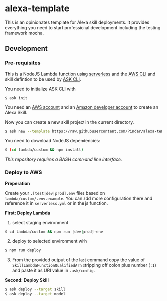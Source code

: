 # alexa-template

This is an opinionates template for Alexa skill deployments. It provides everything you need to start professional development including the testing framework mocha.

## Development

### Pre-requisites

This is a NodeJS Lambda function using [serverless](https://serverless.com/framework/docs/getting-started/) and the [AWS CLI](https://github.com/aws/aws-cli) and skill defintion to be used by [ASK CLI](https://developer.amazon.com/docs/smapi/quick-start-alexa-skills-kit-command-line-interface.html).

You need to initialize ASK CLI with 

```bash
$ ask init
```

You need an [AWS account](https://aws.amazon.com) and an [Amazon developer account](https://developer.amazon.com) to create an Alexa Skill.

Now you can create a new skill project in the current directory.

```bash
$ ask new --template https://raw.githubusercontent.com/Pindar/alexa-template/master/templates.json --skill-name my_new_skill
```

You need to download NodeJS dependencies:

```bash
$ (cd lambda/custom && npm install)
```

*This repository requires a BASH command line interface.*

### Deploy to AWS

**Preperation**

Create your `.[test|dev|prod].env` files based on `lambda/custom/.env.example`. You can add more configuration there and reference it in `serverless.yml` or in the js function.

**First: Deploy Lambda**

1. select staging environment 
```bash 
$ cd lambda/custom && npm run [dev|prod]-env
```
2. deploy to selected environment with
```bash
$ npm run deploy
```
3. From the provided output of the last command copy the value of `SkillLambdaFunctionQualifiedArn` stripping off colon plus number (`:1`) and paste it as URI value in `.ask/config`.

**Second: Deploy Skill**

```bash
$ ask deploy --target skill
$ ask deploy --target model
```


